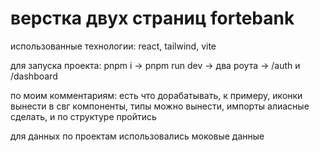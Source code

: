 # верстка двух страниц fortebank

использованные технологии: react, tailwind, vite

для запуска проекта: pnpm i -> pnpm run dev -> два роута -> /auth и /dashboard

по моим комментариям: есть что дорабатывать, к примеру, иконки вынести в свг компоненты, типы можно вынести, импорты алиасные сделать, и по структуре пройтись


для данных по проектам использовались моковые данные

